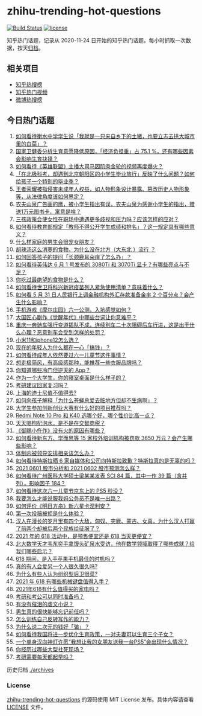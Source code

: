 # zhihu-trending-hot-questions

[![Build Status](https://github.com/justjavac/zhihu-trending-hot-questions/workflows/ci/badge.svg?branch=master)](https://github.com/justjavac/zhihu-trending-hot-questions/actions)
[![license](https://img.shields.io/github/license/justjavac/zhihu-trending-hot-questions)](https://github.com/justjavac/zhihu-trending-hot-questions/blob/master/LICENSE)

知乎热门话题，记录从 2020-11-24 日开始的知乎热门话题。每小时抓取一次数据，按天[归档](./archives)。

## 相关项目

- [知乎热搜榜](https://github.com/justjavac/zhihu-trending-top-search)
- [知乎热门视频](https://github.com/justjavac/zhihu-trending-hot-video)
- [微博热搜榜](https://github.com/justjavac/weibo-trending-hot-search)

## 今日热门话题

<!-- BEGIN -->
<!-- 最后更新时间 Wed Jun 02 2021 06:04:03 GMT+0800 (China Standard Time) -->

1. [如何看待衡水中学学生说「我就是一只来自乡下的土猪，也要立志去拱大城市里的白菜」？](https://www.zhihu.com/question/462345321)
2. [国家卫健委分析生育意愿降低原因，「经济负担重」占 75.1
   %，还有哪些因素会影响生育抉择？](https://www.zhihu.com/question/462526540)
3. [如何看待《英雄联盟》主播大司马因肌肉金轮的视频再度爆火？](https://www.zhihu.com/question/461809084)
4. [「在北极科考，却遇到北京朝阳区的小学生毕业旅行」反映了什么问题？如何给孩子一个特别的毕业季？](https://www.zhihu.com/question/461429592)
5. [王者荣耀被指侵害未成年人权益，如人物形象设计暴露、篡改历史人物形象等，从法律角度该如何界定？](https://www.zhihu.com/question/462570583)
6. [农夫山泉广告画的鹰，被小学生指出有误，农夫山泉为感谢小学生的指出，赠送1万元图书卡，寓意是啥？](https://www.zhihu.com/question/462023008)
7. [三孩政策会使女性在职场中遭遇更多歧视和压力吗？应该怎样的应对？](https://www.zhihu.com/question/462489226)
8. [如何看待教育部规定「教师不得公开学生成绩和排名」？这一规定具有哪些意义？](https://www.zhihu.com/question/462602539)
9. [什么样家庭的男生会很宠女朋友？](https://www.zhihu.com/question/313152078)
10. [胡辣汤这么消寒的食物，为什么没在北方（大东北 ）流行 ？](https://www.zhihu.com/question/424263115)
11. [如何回答孩子的提问「长颈鹿耳朵痒了怎么办」？](https://www.zhihu.com/question/459060337)
12. [如何看待英伟达 6 月 1 号发布的 3080Ti 和 3070Ti
    显卡？有哪些亮点与不足？](https://www.zhihu.com/question/462567339)
13. [你吃过最绝望的食物是什么？](https://www.zhihu.com/question/266593795)
14. [如何看待世卫将科兴新冠疫苗列入紧急使用清单？意味着什么？](https://www.zhihu.com/question/462658698)
15. [如何看 5 月 31 日人民银行上调金融机构外汇存款准备金率 2
    个百分点？会产生什么影响？](https://www.zhihu.com/question/462414275)
16. [手机游戏《摩尔庄园》六一公测，入坑感觉如何？](https://www.zhihu.com/question/458172840)
17. [大国匠心剧作《觉醒年代》中哪些台词让你意难平？](https://www.zhihu.com/question/461299889)
18. [重庆一奔驰车强行变道插队不成，连续别车二十次阻碍后车行进，这是出于什么心理？恶意别车会受到怎样的处罚？](https://www.zhihu.com/question/462354167)
19. [小米11和iphone12怎么选？](https://www.zhihu.com/question/434673403)
20. [现在的年轻人为什么都在一心「搞钱」？](https://www.zhihu.com/question/450839670)
21. [如何看待成年人依然要过六一儿童节这件事情？](https://www.zhihu.com/question/462357788)
22. [想走极简风，有高级感那种，能推荐一些衣服品牌吗？](https://www.zhihu.com/question/445505751)
23. [你知道哪些冷门但逆天的 App？](https://www.zhihu.com/question/37524914)
24. [作为一个大学生，你的寝室桌面是什么样子的？](https://www.zhihu.com/question/319191971)
25. [考研建议回家复习吗？](https://www.zhihu.com/question/436085854)
26. [上海的迪士尼值不值得去?](https://www.zhihu.com/question/394237201)
27. [如何向孩子解释「为什么苍蝇总爱去脏地方但却不生病啊」？](https://www.zhihu.com/question/322221205)
28. [大学生参加创新创业大赛有什么好的项目推荐吗？](https://www.zhihu.com/question/346966240)
29. [Redmi Note 10 Pro 和 K40
    选哪个好，哪个性价比高一点？](https://www.zhihu.com/question/461519430)
30. [天天喝枸杞泡水，是不是在交智商税？](https://www.zhihu.com/question/454743302)
31. [《御赐小仵作》没有火的原因有哪些？](https://www.zhihu.com/question/457943894)
32. [如何看待新东方、学而思等 15 家校外培训机构被罚款 3650
    万元？会产生哪些影响？](https://www.zhihu.com/question/462535567)
33. [体制内被领导安排相亲该怎么办？](https://www.zhihu.com/question/460637014)
34. [如何看待特斯拉晒 6
    家自媒体和公司向特斯拉致歉？特斯拉真的是无辜的吗？](https://www.zhihu.com/question/462076486)
35. [2021 0601 股市分析和 2021 0602
    股市预测怎么样？](https://www.zhihu.com/question/462476338)
36. [如何看待广州医科大学硕士梁某某发表 SCI 84 篇，其中一作 39 篇（含并列），影响因子
    184？](https://www.zhihu.com/question/462366877)
37. [如何看待这次六一儿童节京东上的 PS5 秒没？](https://www.zhihu.com/question/462492031)
38. [我要怎么才能说服我妈公务员不是唯一出路？](https://www.zhihu.com/question/455473165)
39. [如何评价《明日方舟》新六星卡涅利安？](https://www.zhihu.com/question/461539120)
40. [第一次投稿被拒是什么体验？](https://www.zhihu.com/question/32112394)
41. [汉人在漫长的岁月里有四个大敌，匈奴、突厥、蒙古、女真，为什么汉人打赢了前两个却被后两个民族给征服了？](https://www.zhihu.com/question/353844694)
42. [2021 年的 618 活动中，是预售便宜还是 618
    当天更便宜？](https://www.zhihu.com/question/461194384)
43. [北大数学天才韦东奕手拿馒头矿泉水受访，他在数学领域取得了哪些成就？给我们哪些启示？](https://www.zhihu.com/question/462169322)
44. [618 期间，是入手苹果手机最佳的时机吗？](https://www.zhihu.com/question/462455215)
45. [真的有人会爱另一个人很久很久吗?](https://www.zhihu.com/question/458960074)
46. [为什么有些人认为组织型后卫很菜?](https://www.zhihu.com/question/462193082)
47. [2021 年 618 有哪些机械键盘值得入手？](https://www.zhihu.com/question/458238042)
48. [2021年618有什么值得买的家电吗？](https://www.zhihu.com/question/455683881)
49. [考研和考公可以同时准备吗？](https://www.zhihu.com/question/461189261)
50. [有没有催泪的虐文小说？](https://www.zhihu.com/question/437052793)
51. [男生真的很快能够忘记前任吗？](https://www.zhihu.com/question/459584381)
52. [怎么训练自己反转写作的能力？](https://www.zhihu.com/question/61914490)
53. [为什么说二次元的钱好「骗」？](https://www.zhihu.com/question/461633604)
54. [如何看待我国将进一步优化生育政策，一对夫妻可以生育三个子女？](https://www.zhihu.com/question/462390587)
55. [一个单身汉向神灯许愿“我想让我的女朋友送我一台PS5”会出现什么情况？](https://www.zhihu.com/question/441177338)
56. [你经历过哪些大型社死现场？](https://www.zhihu.com/question/439032546)
57. [考研需要每天都起早吗？](https://www.zhihu.com/question/450289602)

<!-- END -->

历史归档 [./archives](./archives)

### License

[zhihu-trending-hot-questions](https://github.com/justjavac/zhihu-trending-hot-questions)
的源码使用 MIT License 发布。具体内容请查看 [LICENSE](./LICENSE) 文件。
